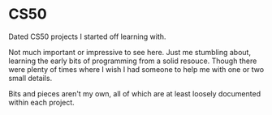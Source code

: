 # CS50
Dated CS50 projects I started off learning with.

Not much important or impressive to see here. Just me stumbling about, learning the early bits of programming from a solid resouce.
Though there were plenty of times where I wish I had someone to help me with one or two small details.

Bits and pieces aren't my own, all of which are at least loosely documented within each project.
